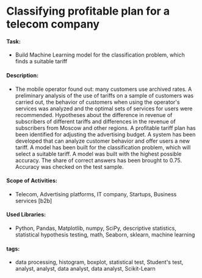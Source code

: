 # Classifying profitable plan for a telecom company

#### Task: 
- Build Machine Learning model for the classification problem, which finds a suitable tariff

#### Description:
- The mobile operator found out: many customers use archived rates. A preliminary analysis of the use of tariffs on a sample of customers was carried out, the behavior of customers when using the operator's services was analyzed and the optimal sets of services for users were recommended. Hypotheses about the difference in revenue of subscribers of different tariffs and differences in the revenue of subscribers from Moscow and other regions. A profitable tariff plan has been identified for adjusting the advertising budget. A system has been developed that can analyze customer behavior and offer users a new tariff. A model has been built for the classification problem, which will select a suitable tariff. A model was built with the highest possible accuracy. The share of correct answers has been brought to 0.75. Accuracy was checked on the test sample.

#### Scope of Activities: 
- Telecom, Advertising platforms, IT company, Startups, Business services [b2b]

#### Used Libraries:
- Python, Pandas, Matplotlib, numpy, SciPy, descriptive statistics, statistical hypothesis testing, math, Seaborn, sklearn, machine learning

#### tags:
- data processing, histogram, boxplot, statistical test, Student's test, analyst, analyst, data analyst, data analyst, Scikit-Learn
